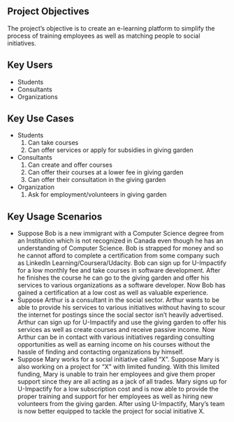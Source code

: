 ## Project Objectives
The project’s objective is to create an e-learning platform to simplify the process of training employees as well as matching people to social initiatives.
## Key Users
- Students
- Consultants
- Organizations
## Key Use Cases
- Students
    1. Can take courses
    2. Can offer services or apply for subsidies in giving garden
- Consultants
    1. Can create and offer courses
    2. Can offer their courses at a lower fee in giving garden
    3. Can offer their consultation in the giving garden
- Organization
    1. Ask for employment/volunteers in giving garden
## Key Usage Scenarios
- Suppose Bob is a new immigrant with a Computer Science degree from an Institution which is not recognized in Canada even though he has an understanding of Computer Science. Bob is strapped for money and so he cannot afford to complete a certification from some company such as LinkedIn Learning/Coursera/Udacity. Bob can sign up for U-Impactify for a low monthly fee and take courses in software development. After he finishes the course he can go to the giving garden and offer his services to various organizations as a software developer. Now Bob has gained a certification at a low cost as well as valuable experience.
- Suppose Arthur is a consultant in the social sector. Arthur wants to be able to provide his services to various initiatives without having to scour the internet for postings since the social sector isn’t heavily advertised. Arthur can sign up for U-Impactify and use the giving garden to offer his services as well as create courses and receive passive income. Now Arthur can be in contact with various initiatives regarding consulting opportunities as well as earning income on his courses without the hassle of finding and contacting organizations by himself.
- Suppose Mary works for a social initiative called “X”. Suppose Mary is also working on a project for “X” with limited funding. With this limited funding, Mary is unable to train her employees and give them proper support since they are all acting as a jack of all trades. Mary signs up for U-Impactify for a low subscription cost and is now able to provide the proper training and support for her employees as well as hiring new volunteers from the giving garden. After using U-Impactify, Mary’s team is now better equipped to tackle the project for social initiative X.